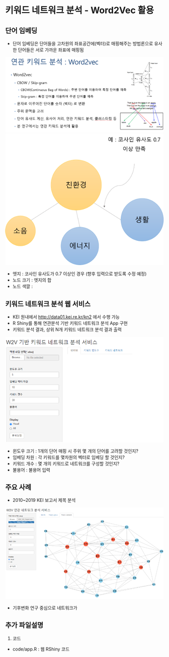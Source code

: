 # 키워드 네트워크 분석 - Word2Vec 활용

## 단어 임베딩
- 단어 임베딩은 단어들을 고차원의 좌표공간에(벡터)로 매핑해주는 방법론으로 유사한 단어들은 서로 가까운 좌표에 매핑됨

<img src = "https://github.com/keibigdata/dyjin_2020/blob/master/4.%20%ED%82%A4%EC%9B%8C%EB%93%9C_%EB%84%A4%ED%8A%B8%EC%9B%8C%ED%81%AC_%EB%B6%84%EC%84%9D_W2V/images/1.png?raw=true">

<img src = "https://github.com/keibigdata/dyjin_2020/blob/master/4.%20%ED%82%A4%EC%9B%8C%EB%93%9C_%EB%84%A4%ED%8A%B8%EC%9B%8C%ED%81%AC_%EB%B6%84%EC%84%9D_W2V/images/3.png?raw=true">

- 엣지 : 코사인 유사도가 0.7 이상인 경우 (향후 입력으로 받도록 수정 예정)
- 노드 크기 : 엣지의 합
- 노드 색깔 : 



## 키워드 네트워크 분석 웹 서비스
- KEI 원내에서 http://data01.kei.re.kr/kn2 에서 수행 가능
- R Shiny를 통해 연관분석 기반 키워드 네트워크 분석 App 구현
- 키워드 분석 결과, 상위 N개 키워드 네트워크 분석 결과 출력


<img src = "https://github.com/keibigdata/dyjin_2020/blob/master/4.%20%ED%82%A4%EC%9B%8C%EB%93%9C_%EB%84%A4%ED%8A%B8%EC%9B%8C%ED%81%AC_%EB%B6%84%EC%84%9D_W2V/images/2.png?raw=true">

- 윈도우 크기 : 1개의 단어 매핑 시 주위 몇 개의 단어를 고려할 것인지?
- 임베딩 차원 : 각 키워드를 몇차원의 벡터로 임베딩 할 것인지?
- 키워드 개수 : 몇 개의 키워드로 네트워크를 구성할 것인지?
- 불용어 : 불용어 입력 

## 주요 사례
- 2010~2019 KEI 보고서 제목 분석

<img src = "https://github.com/keibigdata/dyjin_2020/blob/master/4.%20%ED%82%A4%EC%9B%8C%EB%93%9C_%EB%84%A4%ED%8A%B8%EC%9B%8C%ED%81%AC_%EB%B6%84%EC%84%9D_W2V/images/4.png?raw=true">


- 기후변화 연구 중심으로 네트워크가  

## 추가 파일설명
1) 코드 
- code/app.R : 웹 RShiny 코드

